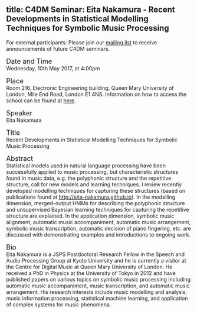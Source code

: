 title: C4DM Seminar: Eita Nakamura - Recent Developments in Statistical Modelling Techniques for Symbolic Music Processing
-----------------

<p>For external participants: Please join our <a href="/seminars.html">mailing list</a> to receive announcements of future C4DM seminars.</p>


<span style="font-size: 130%;">Date and Time</span></br>
Wednesday, 10th May 2017, at 4:00pm

<span style="font-size: 130%;">Place</span></br>
Room 216, Electronic Engineering building, Queen Mary University of London, Mile End Road, London E1 4NS. Information on how to access the school can be found at <a href="http://www.eecs.qmul.ac.uk/contact-us/">here</a>.

<span style="font-size: 130%;">Speaker</span></br>
Eita Nakamura

<span style="font-size: 130%;">Title</span></br>
Recent Developments in Statistical Modelling Techniques for Symbolic Music Processing

<span style="font-size: 130%;">Abstract</span></br>
Statistical models used in natural language processing have been successfully applied to music processing, but characteristic structures found in music data, e.g. the polyphonic structure and the repetitive structure, call for new models and learning techniques. I review recently developed modelling techniques for capturing these structures (based on publications found at http://eita-nakamura.github.io). In the modelling dimension, merged-output HMMs for describing the polyphonic structure and unsupervised Bayesian learning techniques for capturing the repetitive structure are explained. In the application dimension, symbolic music alignment, automatic music accompaniment, automatic music arrangement, symbolic music transcription, automatic decision of piano fingering, etc. are discussed with demonstrating examples and introductions to ongoing work.

<span style="font-size: 130%;">Bio</span></br>
Eita Nakamura is a JSPS Postdoctoral Research Fellow in the Speech and Audio Processing Group at Kyoto University and he is currently a visitor at the Centre for Digital Music at Queen Mary University of London. He received a PhD in Physics at the University of Tokyo in 2012 and have published papers on various topics on symbolic music processing including automatic music accompaniment, music transcription, and automatic music arrangement. His research interests include music modelling and analysis, music information processing, statistical machine learning, and application of complex systems for music phenomena.
